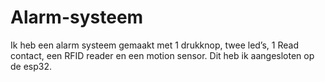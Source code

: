 # Alarm-systeem
Ik heb een alarm systeem gemaakt met 1 drukknop, twee led’s, 1 Read contact, een RFID reader en een motion sensor. Dit heb ik aangesloten op de esp32.
